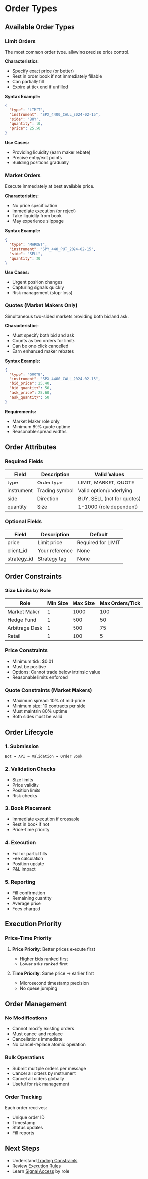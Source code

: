 # Order Types

## Available Order Types

### Limit Orders

The most common order type, allowing precise price control.

**Characteristics:**
- Specify exact price (or better)
- Rest in order book if not immediately fillable
- Can partially fill
- Expire at tick end if unfilled

**Syntax Example:**
```json
{
  "type": "LIMIT",
  "instrument": "SPX_4400_CALL_2024-02-15",
  "side": "BUY",
  "quantity": 10,
  "price": 25.50
}
```

**Use Cases:**
- Providing liquidity (earn maker rebate)
- Precise entry/exit points
- Building positions gradually

### Market Orders

Execute immediately at best available price.

**Characteristics:**
- No price specification
- Immediate execution (or reject)
- Take liquidity from book
- May experience slippage

**Syntax Example:**
```json
{
  "type": "MARKET",
  "instrument": "SPY_440_PUT_2024-02-15",
  "side": "SELL",
  "quantity": 20
}
```

**Use Cases:**
- Urgent position changes
- Capturing signals quickly
- Risk management (stop-loss)

### Quotes (Market Makers Only)

Simultaneous two-sided markets providing both bid and ask.

**Characteristics:**
- Must specify both bid and ask
- Counts as two orders for limits
- Can be one-click cancelled
- Earn enhanced maker rebates

**Syntax Example:**
```json
{
  "type": "QUOTE",
  "instrument": "SPX_4400_CALL_2024-02-15",
  "bid_price": 25.40,
  "bid_quantity": 50,
  "ask_price": 25.60,
  "ask_quantity": 50
}
```

**Requirements:**
- Market Maker role only
- Minimum 80% quote uptime
- Reasonable spread widths

## Order Attributes

### Required Fields

| Field      | Description    | Valid Values               |
| ---------- | -------------- | -------------------------- |
| type       | Order type     | LIMIT, MARKET, QUOTE       |
| instrument | Trading symbol | Valid option/underlying    |
| side       | Direction      | BUY, SELL (not for quotes) |
| quantity   | Size           | 1-1000 (role dependent)    |

### Optional Fields

| Field       | Description    | Default            |
| ----------- | -------------- | ------------------ |
| price       | Limit price    | Required for LIMIT |
| client_id   | Your reference | None               |
| strategy_id | Strategy tag   | None               |

## Order Constraints

### Size Limits by Role

| Role           | Min Size | Max Size | Max Orders/Tick |
| -------------- | -------- | -------- | --------------- |
| Market Maker   | 1        | 1000     | 100             |
| Hedge Fund     | 1        | 500      | 50              |
| Arbitrage Desk | 1        | 500      | 75              |
| Retail         | 1        | 100      | 5               |

### Price Constraints

- Minimum tick: $0.01
- Must be positive
- Options: Cannot trade below intrinsic value
- Reasonable limits enforced

### Quote Constraints (Market Makers)

- Maximum spread: 10% of mid-price
- Minimum size: 10 contracts per side
- Must maintain 80% uptime
- Both sides must be valid

## Order Lifecycle

### 1. Submission

```
Bot → API → Validation → Order Book
```

### 2. Validation Checks

- Size limits
- Price validity
- Position limits
- Risk checks

### 3. Book Placement

- Immediate execution if crossable
- Rest in book if not
- Price-time priority

### 4. Execution

- Full or partial fills
- Fee calculation
- Position update
- P&L impact

### 5. Reporting

- Fill confirmation
- Remaining quantity
- Average price
- Fees charged

## Execution Priority

### Price-Time Priority

1. **Price Priority**: Better prices execute first
   - Higher bids ranked first
   - Lower asks ranked first

2. **Time Priority**: Same price → earlier first
   - Microsecond timestamp precision
   - No queue jumping

## Order Management

### No Modifications

- Cannot modify existing orders
- Must cancel and replace
- Cancellations immediate
- No cancel-replace atomic operation

### Bulk Operations

- Submit multiple orders per message
- Cancel all orders by instrument
- Cancel all orders globally
- Useful for risk management

### Order Tracking

Each order receives:

- Unique order ID
- Timestamp
- Status updates
- Fill reports

## Next Steps

- Understand [Trading Constraints](constraints.md)
- Review [Execution Rules](execution-rules.md)
- Learn [Signal Access](signals-access.md) by role
